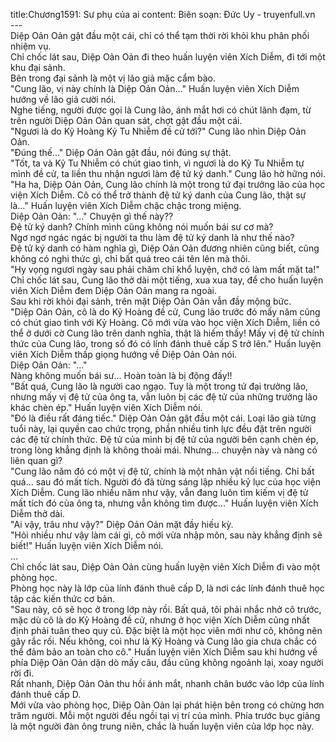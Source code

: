 title:Chương1591: Sư phụ của ai
content:
Biên soạn: Đức Uy - truyenfull.vn<br>---<br>Diệp Oản Oản gật đầu một cái, chỉ có thể tạm thời rời khỏi khu phân phối nhiệm vụ.<br>Chỉ chốc lát sau, Diệp Oản Oản đi theo huấn luyện viên Xích Diễm, đi tới một khu đại sảnh.<br>Bên trong đại sảnh là một vị lão giả mặc cẩm bào.<br>"Cung lão, vị này chính là Diệp Oản Oản..." Huấn luyện viên Xích Diễm hướng về lão giả cười nói.<br>Nghe tiếng, người được gọi là Cung lão, ánh mắt hơi có chút lãnh đạm, từ trên người Diệp Oản Oản quan sát, chợt gật đầu một cái.<br>"Ngươi là do Kỷ Hoàng Kỷ Tu Nhiễm đề cử tới?" Cung lão nhìn Diệp Oản Oản.<br>"Đúng thế..." Diệp Oản Oản gật đầu, nói đúng sự thật.<br>"Tốt, ta và Kỷ Tu Nhiễm có chút giao tình, vì ngươi là do Kỷ Tu Nhiễm tự mình đề cử, ta liền thu nhận ngươi làm đệ tử ký danh." Cung lão hờ hững nói.<br>"Ha ha, Diệp Oản Oản, Cung lão chính là một trong tứ đại trưởng lão của học viện Xích Diễm. Cô có thể trở thành đệ tử ký danh của Cung lão, thật sự là..." Huấn luyện viên Xích Diễm chậc chậc trong miệng.<br>Diệp Oản Oản: "..." Chuyện gì thế này??<br>Đệ tử ký danh? Chính mình cũng không nói muốn bái sư cơ mà?<br>Ngơ ngơ ngác ngác bị người ta thu làm đệ tử ký danh là như thế nào?<br>Đệ tử ký danh có hàm nghĩa gì, Diệp Oản Oản đương nhiên cũng biết, cũng không có nghi thức gì, chỉ bất quá treo cái tên lên mà thôi.<br>"Hy vọng ngươi ngày sau phải chăm chỉ khổ luyện, chớ có làm mất mặt ta!" Chỉ chốc lát sau, Cung lão thở dài một tiếng, xua xua tay, để cho huấn luyện viên Xích Diễm đem Diệp Oản Oản mang ra ngoài.<br>Sau khi rời khỏi đại sảnh, trên mặt Diệp Oản Oản vẫn đầy mộng bức.<br>"Diệp Oản Oản, cô là do Kỷ Hoàng đề cử, Cung lão trước đó mấy năm cũng có chút giao tình với Kỷ Hoàng. Cô mới vừa vào học viện Xích Diễm, liền có thể ở dưới cờ Cung lão trên danh nghĩa, thật là hiếm thấy! Mấy vị đệ tử chính thức của Cung lão, trong số đó có lính đánh thuê cấp S trở lên." Huấn luyện viên Xích Diễm thấp giọng hướng về Diệp Oản Oản nói.<br>Diệp Oản Oản: "..."<br>Nàng không muốn bái sư... Hoàn toàn là bị động đấy!!<br>"Bất quá, Cung lão là người cao ngạo. Tuy là một trong tứ đại trưởng lão, nhưng mấy vị đệ tử của ông ta, vẫn luôn bị các đệ tử của những trưởng lão khác chèn ép." Huấn luyện viên Xích Diễm nói.<br>"Đó là điều rất đáng tiếc." Diệp Oản Oản gật đầu một cái. Loại lão già từng tuổi này, lại quyền cao chức trọng, phần nhiều tinh lực đều đặt trên người các đệ tử chính thức. Đệ tử của mình bị đệ tử của người bên cạnh chèn ép, trong lòng khẳng định là không thoải mái. Nhưng... chuyện này và nàng có liên quan gì?<br>"Cung lão năm đó có một vị đệ tử, chính là một nhân vật nổi tiếng. Chỉ bất quá... sau đó mất tích. Người đó đã từng sáng lập nhiều kỷ lục của học viện Xích Diễm. Cung lão nhiều năm như vậy, vẫn đang luôn tìm kiếm vị đệ tử mất tích đó của ông ta, nhưng vẫn không tìm được..." Huấn luyện viên Xích Diễm thở dài.<br>"Ai vậy, trâu như vậy?" Diệp Oản Oản mặt đầy hiếu kỳ.<br>"Hỏi nhiều như vậy làm cái gì, cô mới vừa nhập môn, sau này khẳng định sẽ biết!" Huấn luyện viên Xích Diễm nói.<br>...<br>Chỉ chốc lát sau, Diệp Oản Oản cùng huấn luyện viên Xích Diễm đi vào một phòng học.<br>Phòng học này là lớp của lính đánh thuê cấp D, là nơi các lính đánh thuê học tập các kiến thức cơ bản.<br>"Sau này, cô sẽ học ở trong lớp này rồi. Bất quá, tôi phải nhắc nhở cô trước, mặc dù cô là do Kỷ Hoàng đề cử, nhưng ở học viện Xích Diễm cũng nhất định phải tuân theo quy củ. Đặc biệt là một học viên mới như cô, không nên gây rắc rối. Nếu không, coi như là Kỷ Hoàng và Cung lão gia chưa chắc có thể đảm bảo an toàn cho cô." Huấn luyện viên Xích Diễm sau khi hướng về phía Diệp Oản Oản dặn dò mấy câu, đầu cũng không ngoảnh lại, xoay người rời đi.<br>Rất nhanh, Diệp Oản Oản thu hồi ánh mắt, nhanh chân bước vào lớp của lính đánh thuê cấp D.<br>Mới vừa vào phòng học, Diệp Oản Oản lại phát hiện bên trong có chừng hơn trăm người. Mỗi một người đều ngồi tại vị trí của mình. Phía trước bục giảng là một người đàn ông trung niên, chắc là huấn luyện viên của lớp học này.